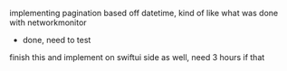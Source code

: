 implementing pagination based off datetime, kind of like what was done with networkmonitor
- done, need to test

finish this and implement on swiftui side as well, need 3 hours if that
